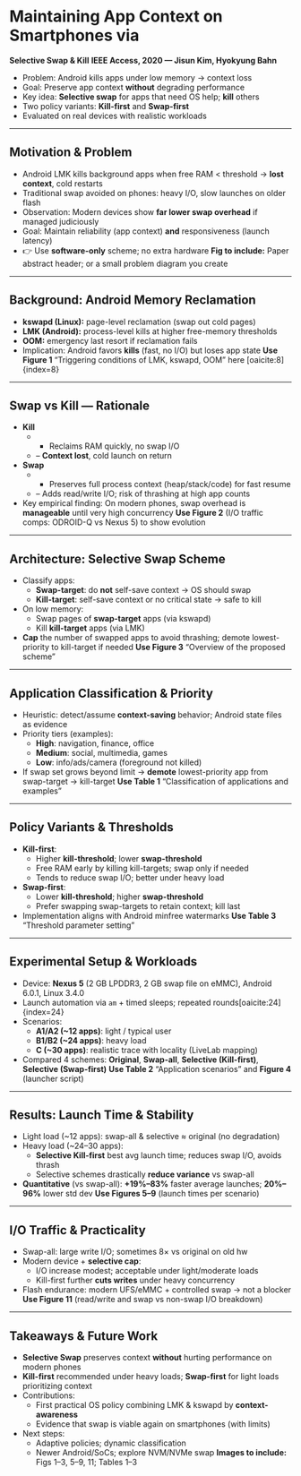 # Maintaining App Context on Smartphones via 

**Selective Swap & Kill**
**IEEE Access, 2020 — Jisun Kim, Hyokyung Bahn**

- Problem: Android kills apps under low memory -> context loss
- Goal: Preserve app context **without** degrading performance
- Key idea: **Selective swap** for apps that need OS help; **kill** others
- Two policy variants: **Kill-first** and **Swap-first**
- Evaluated on real devices with realistic workloads

---

## Motivation & Problem
- Android LMK kills background apps when free RAM < threshold → **lost context**, cold restarts
- Traditional swap avoided on phones: heavy I/O, slow launches on older flash
- Observation: Modern devices show **far lower swap overhead** if managed judiciously
- Goal: Maintain reliability (app context) **and** responsiveness (launch latency)
- 👉 Use **software-only** scheme; no extra hardware
**Fig to include:** Paper abstract header; or a small problem diagram you create

---

## Background: Android Memory Reclamation
- **kswapd (Linux):** page-level reclamation (swap out cold pages)
- **LMK (Android):** process-level kills at higher free-memory thresholds
- **OOM:** emergency last resort if reclamation fails
- Implication: Android favors **kills** (fast, no I/O) but loses app state
**Use Figure 1** “Triggering conditions of LMK, kswapd, OOM” here
[oaicite:8]{index=8}

---

## Swap vs Kill — Rationale
- **Kill**
  - + Reclaims RAM quickly, no swap I/O
  - – **Context lost**, cold launch on return
- **Swap**
  - + Preserves full process context (heap/stack/code) for fast resume
  - – Adds read/write I/O; risk of thrashing at high app counts
- Key empirical finding: On modern phones, swap overhead is **manageable** until very high concurrency
**Use Figure 2** (I/O traffic comps: ODROID-Q vs Nexus 5) to show evolution


---

## Architecture: **Selective Swap Scheme**
- Classify apps:
  - **Swap-target**: do **not** self-save context → OS should swap
  - **Kill-target**: self-save context or no critical state → safe to kill
- On low memory:
  - Swap pages of **swap-target** apps (via kswapd)
  - Kill **kill-target** apps (via LMK)
- **Cap** the number of swapped apps to avoid thrashing; demote lowest-priority to kill-target if needed
**Use Figure 3** “Overview of the proposed scheme”


---

## Application Classification & Priority
- Heuristic: detect/assume **context-saving** behavior; Android state files as evidence
- Priority tiers (examples):
  - **High**: navigation, finance, office
  - **Medium**: social, multimedia, games
  - **Low**: info/ads/camera (foreground not killed)
- If swap set grows beyond limit → **demote** lowest-priority app from swap-target → kill-target
**Use Table 1** “Classification of applications and examples”


---

## Policy Variants & Thresholds
- **Kill-first**:
  - Higher **kill-threshold**; lower **swap-threshold**
  - Free RAM early by killing kill-targets; swap only if needed
  - Tends to reduce swap I/O; better under heavy load
- **Swap-first**:
  - Lower **kill-threshold**; higher **swap-threshold**
  - Prefer swapping swap-targets to retain context; kill last
- Implementation aligns with Android minfree watermarks
**Use Table 3** “Threshold parameter setting”


---

## Experimental Setup & Workloads
- Device: **Nexus 5** (2 GB LPDDR3, 2 GB swap file on eMMC), Android 6.0.1, Linux 3.4.0
- Launch automation via `am` + timed sleeps; repeated rounds[oaicite:24]{index=24}
- Scenarios:
  - **A1/A2 (~12 apps)**: light / typical user
  - **B1/B2 (~24 apps)**: heavy load
  - **C (~30 apps)**: realistic trace with locality (LiveLab mapping)
- Compared 4 schemes: **Original**, **Swap-all**, **Selective (Kill-first)**, **Selective (Swap-first)**
**Use Table 2** “Application scenarios” and **Figure 4** (launcher script)

---

## Results: Launch Time & Stability
- Light load (~12 apps): swap-all & selective ≈ original (no degradation)
- Heavy load (~24–30 apps):
  - **Selective Kill-first** best avg launch time; reduces swap I/O, avoids thrash
  - Selective schemes drastically **reduce variance** vs swap-all
- **Quantitative** (vs swap-all): **+19%–83%** faster average launches; **20%–96%** lower std dev
**Use Figures 5–9** (launch times per scenario)

---

## I/O Traffic & Practicality
- Swap-all: large write I/O; sometimes 8× vs original on old hw
- Modern device + **selective cap**:
  - I/O increase modest; acceptable under light/moderate loads
  - Kill-first further **cuts writes** under heavy concurrency
- Flash endurance: modern UFS/eMMC + controlled swap → not a blocker
**Use Figure 11** (read/write and swap vs non-swap I/O breakdown)

---

## Takeaways & Future Work
- **Selective Swap** preserves context **without** hurting performance on modern phones
- **Kill-first** recommended under heavy loads; **Swap-first** for light loads prioritizing context
- Contributions:
  - First practical OS policy combining LMK & kswapd by **context-awareness**
  - Evidence that swap is viable again on smartphones (with limits)
- Next steps:
  - Adaptive policies; dynamic classification
  - Newer Android/SoCs; explore NVM/NVMe swap
**Images to include:** Figs 1–3, 5–9, 11; Tables 1–3
